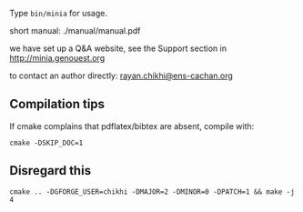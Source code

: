 Type `bin/minia` for usage.

short manual: ./manual/manual.pdf

we have set up a Q&A website, see the Support section in http://minia.genouest.org

to contact an author directly: rayan.chikhi@ens-cachan.org


Compilation tips
----------------

If cmake complains that pdflatex/bibtex are absent, compile with: 
    
    cmake -DSKIP_DOC=1


Disregard this
--------------

    cmake .. -DGFORGE_USER=chikhi -DMAJOR=2 -DMINOR=0 -DPATCH=1 && make -j 4
